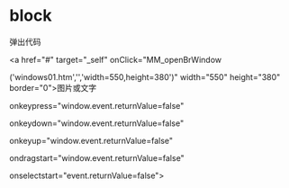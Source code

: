# block
<script language="JavaScript"> 

<!-- Begin

self.moveTo(0,0) 

self.resizeTo(screen.availWidth,screen.availHeight) 

// End --> 

</script>
<script language="JavaScript" type="text/JavaScript">

function MM_openBrWindow(theURL,winName,features) {window.open(theURL,winName,features);}

</script>

弹出代码

<a href="#" target="_self" onClick="MM_openBrWindow


('windows01.htm','','width=550,height=380')" width="550" height="380" border="0">图片或文字


</a>

<body oncontextmenu="window.event.returnValue=false" 

onkeypress="window.event.returnValue=false" 

onkeydown="window.event.returnValue=false" 

onkeyup="window.event.returnValue=false" 

ondragstart="window.event.returnValue=false" 

onselectstart="event.returnValue=false"> 

</body>
<Script Language="JavaScript"> 

　　 image = new Array(4); //定义image为图片数量的数组 

　　 image [0] = 'tu0.gif' //背景图象的路径 

　　 image [1] = 'tu1.gif' 

　　 image [2] = 'tu2.gif' 

　　 image [3] = 'tu3.gif' 

　　 image [4] = 'tu4.gif' 

　　 number = Math.floor(Math.random() * image.length); 

　　 document.write("<BODY BACKGROUND="+image[number]+">"); 

</Script> 


